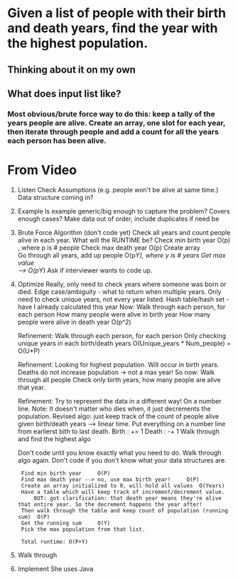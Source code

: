 # Given a list of people with their birth and death years, find the year with the highest population.

## Thinking about it on my own

## What does input list like?

### Most obvious/brute force way to do this: keep a tally of the years people are alive. Create an array, one slot for each year, then iterate through people and add a count for all the years each person has been alive.


# From Video
1. Listen
    Check Assumptions (e.g. people won't be alive at same time.)
    Data structure coming in?
2. Example
    Is example generic/big enough to capture the problem?
    Covers enough cases?
    Make data out of order, include duplicates if need be
3. Brute Force Algorithm (don't code yet)
    Check all years and count people alive in each year.
    What will the RUNTIME be?
        Check min birth year    O(p) , where p is # people
        Check max death year    O(p)
        Create array             
        Go through all years, add up people  O(p*Y), where y is # years
        Get max value   
        --> O(p*Y)
    Ask if interviewer wants to code up.
4. Optimize
    Really, only need to check years where someone was born or died.
    Edge case/ambiguity - what to return when multiple years.
    Only need to check unique years, not every year listed.
        Hash table/hash set - have I already calculated this year
    Now:
        Walk through each person, for each person
            How many people were alive in birth year
            How many people were alive in death year
        O(p^2)

    Refinement:
        Walk through each person, for each person
            Only checking unique years in each birth/death years
        O(Unique_years * Num_people) = O(U*P)

    Refinement:
        Looking for highest population.
            Will occur in birth years.
            Deaths do not increase population -> not a max year!
        So now:
            Walk through all people
            Check only birth years, how many people are alive that year.

    Refinement:
        Try to represent the data in a different way!
        On a number line.
        Note: It doesn't matter who dies when, it just decrements the population.
        Revised algo: just keep track of the count of people alive given birth/death years --> linear time.
            Put everything on a number line from earlierst bith to last death.
            Birth : += 1
            Death : -+ 1
            Walk through and find the highest algo

    Don't code until you know exactly what you need to do. Walk through algo again.
    Don't code if you don't know what your data structures are.

        Find min birth year     O(P)
        Find max death year --> no, use max birth year!     O(P)
        Create an array initialized to 0, will hold all values  O(Years)
        Have a table which will keep track of increment/decrement value.
            BUT: got clarification: that death year means they're alive that entire year. So the decrement happens the year after!
        Then walk through the table and keep count of population (running sum)  O(P)
        Get the running sum     O(Y)
        Pick the max population from that list.

        Total runtime: O(P+Y)

5. Walk through
6. Implement
    She uses Java
